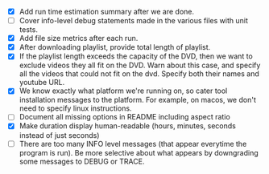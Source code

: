 * [x] Add run time estimation summary after we are done.
* [ ] Cover info-level debug statements made in the various files with unit tests.
* [x] Add file size metrics after each run.
* [x] After downloading playlist, provide total length of playlist.
* [x] If the playlist length exceeds the capacity of the DVD, then we want to exclude videos they all fit on the DVD. Warn about this case, and specify all the videos that could not fit on the dvd. Specify both their names and youtube URL.
* [x] We know exactly what platform we're running on, so cater tool installation messages to the platform. For example, on macos, we don't need to specify linux instructions.
* [ ] Document all missing options in README including aspect ratio
* [x] Make duration display human-readable (hours, minutes, seconds instead of just seconds)
* [ ] There are too many INFO level messages (that appear everytime the program is run). Be more selective about what appears by downgrading some messages to DEBUG or TRACE.
